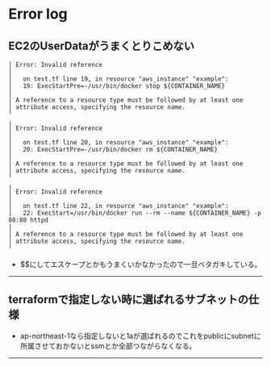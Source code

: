 # Error log

## EC2のUserDataがうまくとりこめない

```
│ Error: Invalid reference
│
│   on test.tf line 19, in resource "aws_instance" "example":
│   19: ExecStartPre=-/usr/bin/docker stop ${CONTAINER_NAME}
│
│ A reference to a resource type must be followed by at least one
│ attribute access, specifying the resource name.
╵
╷
│ Error: Invalid reference
│
│   on test.tf line 20, in resource "aws_instance" "example":
│   20: ExecStartPre=-/usr/bin/docker rm ${CONTAINER_NAME}
│
│ A reference to a resource type must be followed by at least one
│ attribute access, specifying the resource name.
╵
╷
│ Error: Invalid reference
│
│   on test.tf line 22, in resource "aws_instance" "example":
│   22: ExecStart=/usr/bin/docker run --rm --name ${CONTAINER_NAME} -p 80:80 httpd
│
│ A reference to a resource type must be followed by at least one
│ attribute access, specifying the resource name.
╵
```
- $$にしてエスケープとかもうまくいかなかったので一旦ベタガキしている。

---

## terraformで指定しない時に選ばれるサブネットの仕様

- ap-northeast-1なら指定しないと1aが選ばれるのでこれをpublicにsubnetに所属させておかないとssmとか全部つながらなくなる。

---


